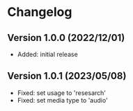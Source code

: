 Changelog
=========

Version 1.0.0 (2022/12/01)
--------------------------

* Added: initial release


Version 1.0.1 (2023/05/08)
--------------------------

* Fixed: set usage to 'resesarch'
* Fixed: set media type to 'audio'
